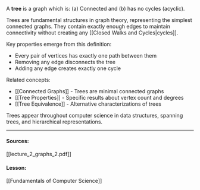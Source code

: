 A **tree** is a graph which is:
(a) Connected and 
(b) has no cycles (acyclic).

Trees are fundamental structures in graph theory, representing the simplest connected graphs. They contain exactly enough edges to maintain connectivity without creating any [[Closed Walks and Cycles|cycles]].

Key properties emerge from this definition:
- Every pair of vertices has exactly one path between them
- Removing any edge disconnects the tree  
- Adding any edge creates exactly one cycle

Related concepts:
- [[Connected Graphs]] - Trees are minimal connected graphs
- [[Tree Properties]] - Specific results about vertex count and degrees
- [[Tree Equivalence]] - Alternative characterizations of trees

Trees appear throughout computer science in data structures, spanning trees, and hierarchical representations.

---
#### Sources:
[[lecture_2_graphs_2.pdf]]
#### Lesson:
[[Fundamentals of Computer Science]]